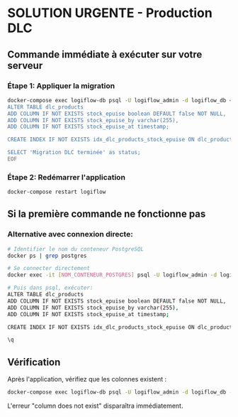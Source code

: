 # SOLUTION URGENTE - Production DLC

## Commande immédiate à exécuter sur votre serveur

### Étape 1: Appliquer la migration
```bash
docker-compose exec logiflow-db psql -U logiflow_admin -d logiflow_db << 'EOF'
ALTER TABLE dlc_products 
ADD COLUMN IF NOT EXISTS stock_epuise boolean DEFAULT false NOT NULL,
ADD COLUMN IF NOT EXISTS stock_epuise_by varchar(255),
ADD COLUMN IF NOT EXISTS stock_epuise_at timestamp;

CREATE INDEX IF NOT EXISTS idx_dlc_products_stock_epuise ON dlc_products(stock_epuise);

SELECT 'Migration DLC terminée' as status;
EOF
```

### Étape 2: Redémarrer l'application
```bash
docker-compose restart logiflow
```

## Si la première commande ne fonctionne pas

### Alternative avec connexion directe:
```bash
# Identifier le nom du conteneur PostgreSQL
docker ps | grep postgres

# Se connecter directement
docker exec -it [NOM_CONTENEUR_POSTGRES] psql -U logiflow_admin -d logiflow_db

# Puis dans psql, exécuter:
ALTER TABLE dlc_products 
ADD COLUMN IF NOT EXISTS stock_epuise boolean DEFAULT false NOT NULL,
ADD COLUMN IF NOT EXISTS stock_epuise_by varchar(255),
ADD COLUMN IF NOT EXISTS stock_epuise_at timestamp;

CREATE INDEX IF NOT EXISTS idx_dlc_products_stock_epuise ON dlc_products(stock_epuise);

\q
```

## Vérification
Après l'application, vérifiez que les colonnes existent :
```bash
docker-compose exec logiflow-db psql -U logiflow_admin -d logiflow_db -c "\d dlc_products"
```

L'erreur "column does not exist" disparaîtra immédiatement.